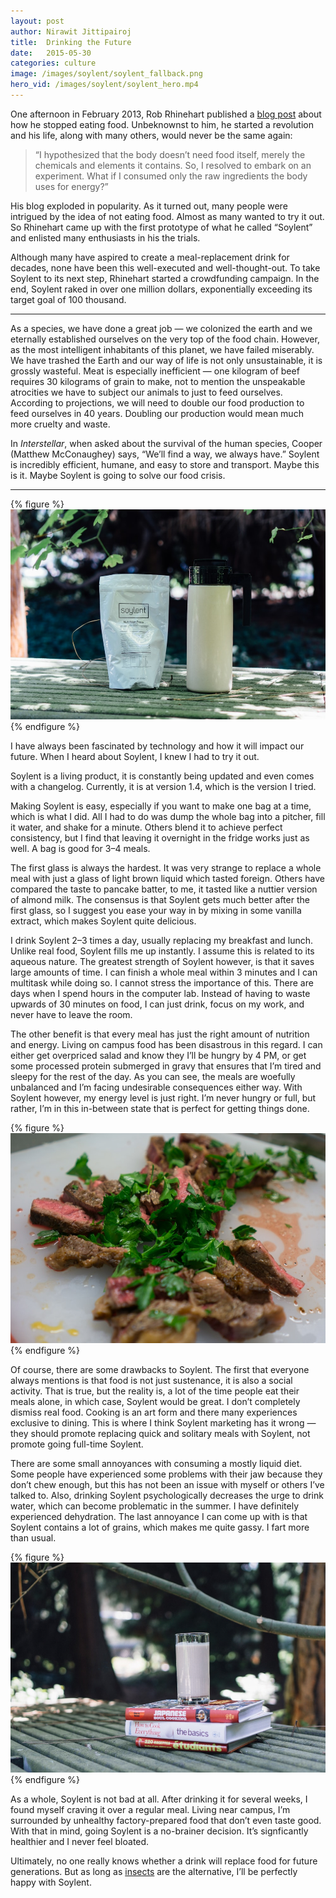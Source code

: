 ```yaml
---
layout: post
author: Nirawit Jittipairoj
title:  Drinking the Future
date:   2015-05-30
categories: culture
image: /images/soylent/soylent_fallback.png
hero_vid: /images/soylent/soylent_hero.mp4
---
```

One afternoon in February 2013, Rob Rhinehart published a [blog post](https://web.archive.org/web/20170316224815/http://robrhinehart.com/?p=298) about how he stopped eating food. Unbeknownst to him, he started a revolution and his life, along with many others, would never be the same again:

> “I hypothesized that the body doesn’t need food itself, merely the chemicals and elements it contains. So, I resolved to embark on an experiment. What if I consumed only the raw ingredients the body uses for energy?”

His blog exploded in popularity. As it turned out, many people were intrigued by the idea of not eating food. Almost as many wanted to try it out. So Rhinehart came up with the first prototype of what he called “Soylent” and enlisted many enthusiasts in his the trials.

Although many have aspired to create a meal-replacement drink for decades, none have been this well-executed and well-thought-out. To take Soylent to its next step, Rhinehart started a crowdfunding campaign. In the end, Soylent raked in over one million dollars, exponentially exceeding its target goal of 100 thousand.

---

As a species, we have done a great job — we colonized the earth and we eternally established ourselves on the very top of the food chain. However, as the most intelligent inhabitants of this planet, we have failed miserably. We have trashed the Earth and our way of life is not only unsustainable, it is grossly wasteful. Meat is especially inefficient — one kilogram of beef requires 30 kilograms of grain to make, not to mention the unspeakable atrocities we have to subject our animals to just to feed ourselves. According to projections, we will need to double our food production to feed ourselves in 40 years. Doubling our production would mean much more cruelty and waste.

In *Interstellar*, when asked about the survival of the human species, Cooper (Matthew McConaughey) says, “We’ll find a way, we always have.” Soylent is incredibly efficient, humane, and easy to store and transport. Maybe this is it. Maybe Soylent is going to solve our food crisis.

---

{% figure %}
![](/images/soylent/soylent-2.jpg)
{% endfigure %}

I have always been fascinated by technology and how it will impact our future. When I heard about Soylent, I knew I had to try it out.

Soylent is a living product, it is constantly being updated and even comes with a changelog. Currently, it is at version 1.4, which is the version I tried.

Making Soylent is easy, especially if you want to make one bag at a time, which is what I did. All I had to do was dump the whole bag into a pitcher, fill it water, and shake for a minute. Others blend it to achieve perfect consistency, but I find that leaving it overnight in the fridge works just as well. A bag is good for 3–4 meals.

The first glass is always the hardest. It was very strange to replace a whole meal with just a glass of light brown liquid which tasted foreign. Others have compared the taste to pancake batter, to me, it tasted like a nuttier version of almond milk. The consensus is that Soylent gets much better after the first glass, so I suggest you ease your way in by mixing in some vanilla extract, which makes Soylent quite delicious.

I drink Soylent 2–3 times a day, usually replacing my breakfast and lunch. Unlike real food, Soylent fills me up instantly. I assume this is related to its aqueous nature. The greatest strength of Soylent however, is that it saves large amounts of time. I can finish a whole meal within 3 minutes and I can multitask while doing so. I cannot stress the importance of this. There are days when I spend hours in the computer lab. Instead of having to waste upwards of 30 minutes on food, I can just drink, focus on my work, and never have to leave the room.

The other benefit is that every meal has just the right amount of nutrition and energy. Living on campus food has been disastrous in this regard. I can either get overpriced salad and know they I’ll be hungry by 4 PM, or get some processed protein submerged in gravy that ensures that I’m tired and sleepy for the rest of the day. As you can see, the meals are woefully unbalanced and I’m facing undesirable consequences either way. With Soylent however, my energy level is just right. I’m never hungry or full, but rather, I’m in this in-between state that is perfect for getting things done.

{% figure %}
![](/images/soylent/soylent-1.jpg)
{% endfigure %}

Of course, there are some drawbacks to Soylent. The first that everyone always mentions is that food is not just sustenance, it is also a social activity. That is true, but the reality is, a lot of the time people eat their meals alone, in which case, Soylent would be great. I don’t completely dismiss real food. Cooking is an art form and there many experiences exclusive to dining. This is where I think Soylent marketing has it wrong — they should promote replacing quick and solitary meals with Soylent, not promote going full-time Soylent.

There are some small annoyances with consuming a mostly liquid diet. Some people have experienced some problems with their jaw because they don’t chew enough, but this has not been an issue with myself or others I’ve talked to. Also, drinking Soylent psychologically decreases the urge to drink water, which can become problematic in the summer. I have definitely experienced dehydration. The last annoyance I can come up with is that Soylent contains a lot of grains, which makes me quite gassy. I fart more than usual.

{% figure %}
![](/images/soylent/soylent-3.jpg)
{% endfigure %}

As a whole, Soylent is not bad at all. After drinking it for several weeks, I found myself craving it over a regular meal. Living near campus, I’m surrounded by unhealthy factory-prepared food that don’t even taste good. With that in mind, going Soylent is a no-brainer decision. It’s signficantly healthier and I never feel bloated.

Ultimately, no one really knows whether a drink will replace food for future generations. But as long as [insects](http://mosaicscience.com/story/eating-insects) are the alternative, I’ll be perfectly happy with Soylent.